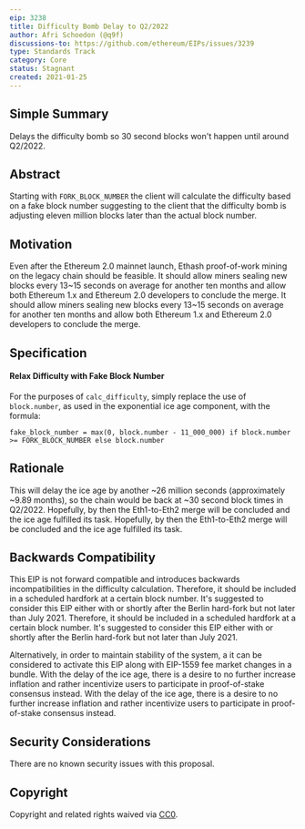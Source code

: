 ```yaml
---
eip: 3238
title: Difficulty Bomb Delay to Q2/2022
author: Afri Schoedon (@q9f)
discussions-to: https://github.com/ethereum/EIPs/issues/3239
type: Standards Track
category: Core
status: Stagnant
created: 2021-01-25
---
```


## Simple Summary
Delays the difficulty bomb so 30 second blocks won't happen until around Q2/2022.

## Abstract
Starting with `FORK_BLOCK_NUMBER` the client will calculate the difficulty based on a fake block number suggesting to the client that the difficulty bomb is adjusting eleven million blocks later than the actual block number.

## Motivation
Even after the Ethereum 2.0 mainnet launch, Ethash proof-of-work mining on the legacy chain should be feasible. It should allow miners sealing new blocks every 13~15 seconds on average for another ten months and allow both Ethereum 1.x and Ethereum 2.0 developers to conclude the merge. It should allow miners sealing new blocks every 13~15 seconds on average for another ten months and allow both Ethereum 1.x and Ethereum 2.0 developers to conclude the merge.

## Specification
#### Relax Difficulty with Fake Block Number
For the purposes of `calc_difficulty`, simply replace the use of `block.number`, as used in the exponential ice age component, with the formula:

    fake_block_number = max(0, block.number - 11_000_000) if block.number >= FORK_BLOCK_NUMBER else block.number

## Rationale
This will delay the ice age by another ~26 million seconds (approximately ~9.89 months), so the chain would be back at ~30 second block times in Q2/2022. Hopefully, by then the Eth1-to-Eth2 merge will be concluded and the ice age fulfilled its task. Hopefully, by then the Eth1-to-Eth2 merge will be concluded and the ice age fulfilled its task.

## Backwards Compatibility
This EIP is not forward compatible and introduces backwards incompatibilities in the difficulty calculation. Therefore, it should be included in a scheduled hardfork at a certain block number. It's suggested to consider this EIP either with or shortly after the Berlin hard-fork but not later than July 2021. Therefore, it should be included in a scheduled hardfork at a certain block number. It's suggested to consider this EIP either with or shortly after the Berlin hard-fork but not later than July 2021.

Alternatively, in order to maintain stability of the system, a it can be considered to activate this EIP along with EIP-1559 fee market changes in a bundle. With the delay of the ice age, there is a desire to no further increase inflation and rather incentivize users to participate in proof-of-stake consensus instead. With the delay of the ice age, there is a desire to no further increase inflation and rather incentivize users to participate in proof-of-stake consensus instead.

## Security Considerations
There are no known security issues with this proposal.

## Copyright
Copyright and related rights waived via [CC0](../LICENSE.md).
